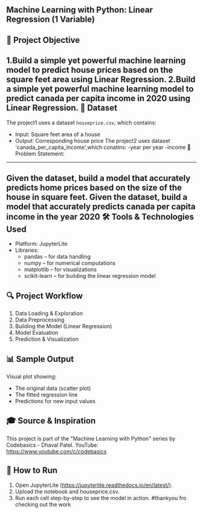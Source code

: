 
Machine Learning with Python: Linear Regression (1 Variable)
------------------------------------------------------------

📌 Project Objective
--------------------
1.Build a simple yet powerful machine learning model to predict house prices based on the square feet area using Linear Regression.
2.Build a simple yet powerful machine learning model to predict canada per capita income in 2020 using Linear Regression.
📂 Dataset
----------
The project1 uses a dataset `houseprice.csv`, which contains:
- Input: Square feet area of a house
- Output: Corresponding house price
The project2 uses dataset 'canada_per_capita_income',which conatins:
-year per year
-income
📝 Problem Statement:
---------------------
Given the dataset, build a model that accurately predicts home prices based on the size of the house in square feet.
Given the dataset, build a model that accurately predicts canada  per capita income in  the year 2020 
🛠️ Tools & Technologies Used
----------------------------
- Platform: JupyterLite
- Libraries:
  - pandas – for data handling
  - numpy – for numerical computations
  - matplotlib – for visualizations
  - scikit-learn – for building the linear regression model

🔍 Project Workflow
-------------------
1. Data Loading & Exploration
2. Data Preprocessing
3. Building the Model (Linear Regression)
4. Model Evaluation
5. Prediction & Visualization

📊 Sample Output
----------------
Visual plot showing:
- The original data (scatter plot)
- The fitted regression line
- Predictions for new input values

🎓 Source & Inspiration
-----------------------
This project is part of the "Machine Learning with Python" series by Codebasics - Dhaval Patel.
YouTube: https://www.youtube.com/c/codebasics

🚀 How to Run
-------------
1. Open JupyterLite (https://jupyterlite.readthedocs.io/en/latest/).
2. Upload the notebook and houseprice.csv.
3. Run each cell step-by-step to see the model in action.
#thankyou fro checking out the work
